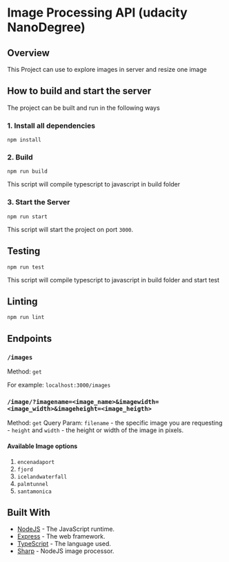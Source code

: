 # Image Processing API (udacity NanoDegree)

## Overview

This Project can use to explore images in server and resize one image

## How to build and start the server

The project can be built and run in the following ways

### 1. Install all dependencies

`npm install`

### 2. Build

`npm run build`

This script will compile typescript to javascript in build folder

### 3. Start the Server

`npm run start`

This script will start the project on port `3000`.

## Testing

`npm run test`

This script will compile typescript to javascript in build folder and start test

## Linting

`npm run lint`

## Endpoints

### `/images`

Method: `get`

For example: `localhost:3000/images`

### `/image/?imagename=<image_name>&imagewidth=<image_width>&imageheight=<image_heigth>`

Method: `get`
Query Param: `filename` - the specific image you are requesting - `height` and `width` - the height or width of the image in pixels.


#### Available Image options

1. `encenadaport`
2. `fjord`
3. `icelandwaterfall`
4. `palmtunnel`
5. `santamonica`

## Built With

-   [NodeJS](https://nodejs.org/en/) - The JavaScript runtime.
-   [Express](https://expressjs.com/) - The web framework.
-   [TypeScript](https://www.typescriptlang.org/) - The language used.
-   [Sharp](https://sharp.pixelplumbing.com/) - NodeJS image processor.
